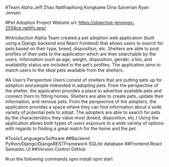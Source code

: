 #Team Alpha
Jeff Zhao
Natthaphong Kongkaew
Dina Salverian
Ryan Jensen

#Pet Adoption Project
Website url: https://objective-jennings-2558ce.netlify.app/

#Introduction
Alpha Team created a pet adoption web application (built using a Django backend and React frontend) that allows users to search for pets based on their type, breed, disposition, etc. Shelters are able to post profiles of their pets to the application which are then searchable by the users. Information such as age, weight, disposition, gender, a bio, and availability status are included in the pet’s profiles. The application aims to match users to the ideal pets available from the shelters.

#A User’s Perspective
Users consist of shelters that are putting pets up for adoption and people interested in adopting pets. From the perspective of the shelter, the application provides a place to advertise available pets and connect them to fitting homes. Shelters are able to create pets, update their information, and remove pets. From the perspective of the adopters, the application provides a space where they can find information about a wide variety of potential pets to adopt. The adopters are able to search for pets by the characteristics they value most (breed, disposition, etc.) Using the application allows both types of users exposure to a wide variety of options with regards to finding a great match for the home and the pet.

#Tools/Languages/Software
##Backend
  Python/Django/DjangoRESTFramework
  SQLite database
##Frontend
  React
  Semantic UI
##Version Control
  GitHub


#run the following commands
npm install
npm start
